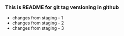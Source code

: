 ### This is README for git tag versioning in github

- changes from staging - 1
- changes from staging - 2
- changes from staging - 3
